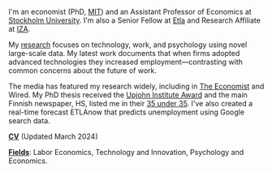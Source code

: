 I'm an economist (PhD, [MIT](https://economics.mit.edu/)) and an Assistant Professor of Economics at [Stockholm University](https://www.su.se/department-of-economics/). I'm also a Senior Fellow at [Etla](https://www.etla.fi/en/) and Research Affiliate at [IZA](https://www.iza.org/).

My [research](/#workingpapers) focuses on technology, work, and psychology using novel large-scale data. My latest work documents that when firms adopted advanced technologies they increased employment—contrasting with common concerns about the future of work. 

The media has featured my research widely, including in [The Economist](https://www.economist.com/finance-and-economics/2022/01/22/economists-are-revising-their-views-on-robots-and-jobs) and Wired. My PhD thesis received the [Upjohn Institute Award](https://www.upjohn.org/2022-Dissertation-Awardees) and the main Finnish newspaper, HS, listed me in their [35 under 35](https://www.hs.fi/visio/art-2000007825436.html). I've also created a real-time forecast ETLAnow that predicts unemployment using Google search data.

__[CV](/pdf/Tuhkuri_CV.pdf)__ (Updated March 2024)

__[Fields]()__: Labor Economics, Technology and Innovation, Psychology and Economics.